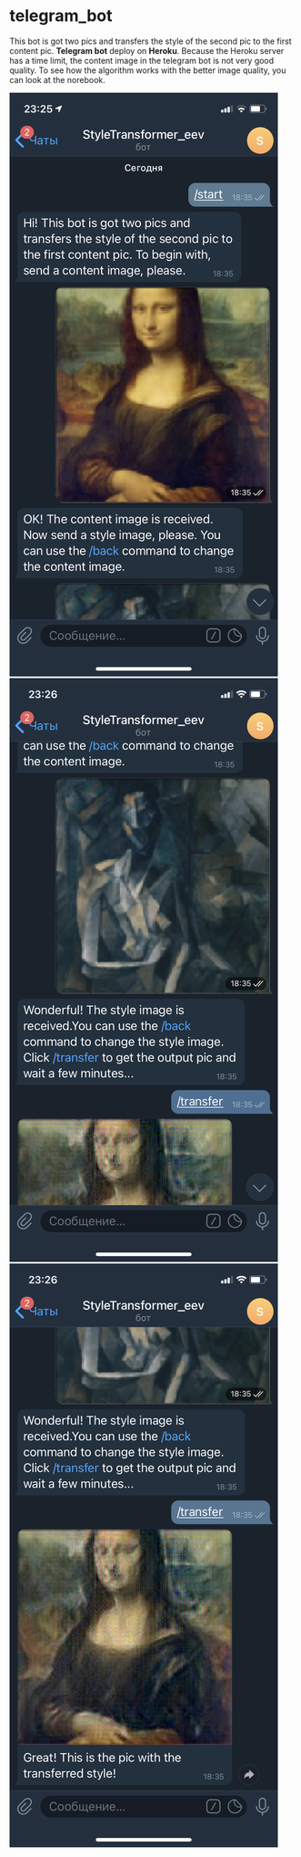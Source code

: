 # telegram_bot

This bot is got two pics and transfers the style of the second pic to the first content pic. **Telegram bot** deploy on **Heroku**. Because the Heroku server has a time limit, the content image in the telegram bot is not very good quality. To see how the algorithm works with the better image quality, you can look at the norebook.

<img src="https://github.com/eemlnv/telegram_bot/blob/main/screenshots/1.PNG">

<img src="https://github.com/eemlnv/telegram_bot/blob/main/screenshots/2.PNG">

<img src="https://github.com/eemlnv/telegram_bot/blob/main/screenshots/3.PNG">
